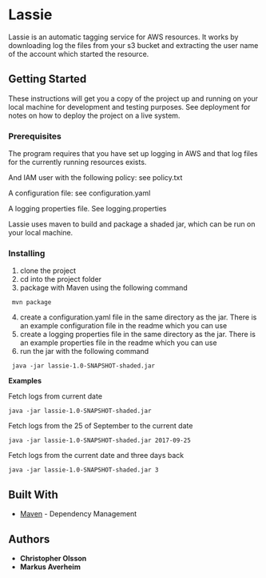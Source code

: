 # Lassie

Lassie is an automatic tagging service for AWS resources. It works by downloading log the files from your s3 bucket and extracting the user name of the account which started the resource.

## Getting Started

These instructions will get you a copy of the project up and running on your local machine for development and testing purposes. See deployment for notes on how to deploy the project on a live system.

### Prerequisites

The program requires that you have set up logging in AWS and that log files for the currently running resources exists.

And IAM user  with the following policy: see policy.txt

A configuration file: see configuration.yaml

A logging properties file. See logging.properties

Lassie uses maven to build and package a shaded jar, which can be run on your local machine.

### Installing

1. clone the project
2. cd into the project folder
3. package with Maven using the following command
```
 mvn package
```
4. create a configuration.yaml file in the same directory as the jar. There is an example configuration file in the readme which you can use
5. create a logging properties file in the same directory as the jar. There is an example properties file in the readme which you can use
6. run the jar with the following command
```
 java -jar lassie-1.0-SNAPSHOT-shaded.jar
```

**Examples**

Fetch logs from current date
```
java -jar lassie-1.0-SNAPSHOT-shaded.jar
```

Fetch logs from the 25 of September to the current date
```
java -jar lassie-1.0-SNAPSHOT-shaded.jar 2017-09-25 
```

Fetch logs from the current date and three days back
```
java -jar lassie-1.0-SNAPSHOT-shaded.jar 3 
```

## Built With

* [Maven](https://maven.apache.org/) - Dependency Management

## Authors

* **Christopher Olsson**
* **Markus Averheim**
